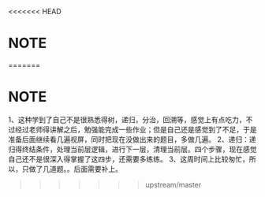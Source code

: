 <<<<<<< HEAD
# NOTE

  

=======
# NOTE
1、这种学到了自己不是很熟悉得树，递归，分治，回溯等，感觉上有点吃力，不过经过老师得讲解之后，勉强能完成一些作业；但是自己还是感觉到了不足，于是准备后面继续看几遍视屏，同时把现在没做出来的题目，多做几遍。
2、递归：递归得终结条件，处理当前层逻辑，进行下一层，清理当前层。四个步骤，现在感觉自己还不是很深入得掌握了这四步，还需要多练练。
3、这周时间上比较匆忙，所以，只做了几道题。。后面需要补上。
  

>>>>>>> upstream/master

